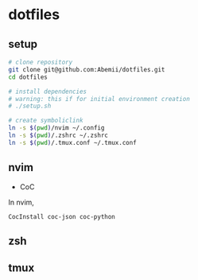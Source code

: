 # dotfiles

## setup

```bash
# clone repository
git clone git@github.com:Abemii/dotfiles.git
cd dotfiles

# install dependencies
# warning: this if for initial environment creation
# ./setup.sh

# create symboliclink
ln -s $(pwd)/nvim ~/.config
ln -s $(pwd)/.zshrc ~/.zshrc
ln -s $(pwd)/.tmux.conf ~/.tmux.conf
```

## nvim

- CoC

In nvim,

```
CocInstall coc-json coc-python
```

## zsh

## tmux
